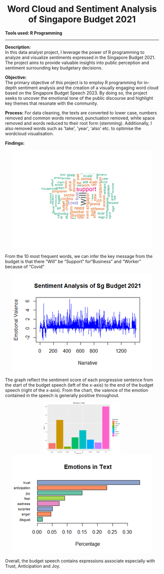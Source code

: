  <div align="center"><h1>Word Cloud and Sentiment Analysis of Singapore Budget 2021</h1></div

---
__Tools used: R Programming__

---

__Description:__
<br>
In this data analyst project, I leverage the power of R programming to analyze and visualize sentiments expressed in the Singapore Budget 2021. The project aims to provide valuable insights into public perception and sentiment surrounding key budgetary decisions.

__Objective:__
<br>
The primary objective of this project is to employ R programming for in-depth sentiment analysis and the creation of a visually engaging word cloud based on the Singapore Budget Speech 2023. By doing so, the project seeks to uncover the emotional tone of the public discourse and highlight key themes that resonate with the community.

__Process:__
For data cleaning, the texts are converted to lower case, numbers removed and common words removed, punctuation removed, white space removed and words reduced to their root form (stemming). Additionally, I also removed words such as 'take', 'year', 'also' etc. to optimise the wordcloud visualisation.

__Findings:__

<div align="center"><img src="images/wrd_cloud.png"/></div>

From the 10 most frequent words, we can infer the key message from the budget is that there “Will” be “Support” for“Business” and “Worker” because of “Covid”


<div align="center"><img src="images/emt_valance.png"/></div>

The graph reflect the sentiment score of each progressive sentence from the start of the budget speech (left of the x-axis) to the end of the budget speech (right of the x-axis). From the chart, the valence of the emotion contained in the speech is generally positive throughout.

<div align="center"><img src="images/emt_in_txt.png" style="max-width: 50%; height: auto;"></div>

<div align="center"><img src="images/emt_in_txt_percentage.png"/></div>

Overall, the budget speech contains expressions associate especially with Trust, Anticipation and Joy. 




